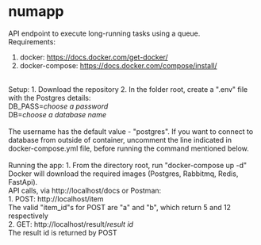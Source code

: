 # numapp
API endpoint to execute long-running tasks using a queue.
<br>
Requirements:
1. docker: https://docs.docker.com/get-docker/
2. docker-compose: https://docs.docker.com/compose/install/
<br>
Setup:
1. Download the repository
2. In the folder root, create a ".env" file with the Postgres details:</br>
DB_PASS=<i>choose a password</i><br>
DB=<i>choose a database name</i><br>
<br>The username has the default value - "postgres". If you want to connect to database from outside of container, uncomment the line indicated in docker-compose.yml file, before running the command mentioned below.
<br>
<br>
Running the app:
1. From the directory root, run "docker-compose up -d"<br>
Docker will download the required images (Postgres, Rabbitmq, Redis, FastApi).
<br>
API calls, via http://localhost/docs or Postman:<br>
1. POST: http://localhost/item<br>
   The valid "item_id"s for POST are "a" and "b", which return 5 and 12 respectively<br>
2. GET: http://localhost/result/<i>result id</i><br>
   The result id is returned by POST
